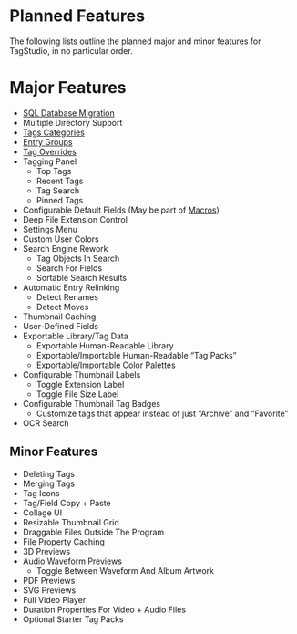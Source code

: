 # Planned Features

The following lists outline the planned major and minor features for TagStudio, in no particular order.

# Major Features

- [SQL Database Migration](/doc/updates/db_migration.md)
- Multiple Directory Support
- [Tags Categories](/doc/library/tag_categories.md)
- [Entry Groups](/doc/library/entry_groups.md)
- [Tag Overrides](/doc/library/tag_overrides.md)
- Tagging Panel
  - Top Tags
  - Recent Tags
  - Tag Search
  - Pinned Tags
- Configurable Default Fields (May be part of [Macros](/doc/utilities/macro.md))
- Deep File Extension Control
- Settings Menu
- Custom User Colors
- Search Engine Rework
  - Tag Objects In Search
  - Search For Fields
  - Sortable Search Results
- Automatic Entry Relinking
  - Detect Renames
  - Detect Moves
- Thumbnail Caching
- User-Defined Fields
- Exportable Library/Tag Data
  - Exportable Human-Readable Library
  - Exportable/Importable Human-Readable “Tag Packs”
  - Exportable/Importable Color Palettes
- Configurable Thumbnail Labels
  - Toggle Extension Label
  - Toggle File Size Label
- Configurable Thumbnail Tag Badges
  - Customize tags that appear instead of just “Archive” and “Favorite”
- OCR Search

## Minor Features

- Deleting Tags
- Merging Tags
- Tag Icons
- Tag/Field Copy + Paste
- Collage UI
- Resizable Thumbnail Grid
- Draggable Files Outside The Program
- File Property Caching
- 3D Previews
- Audio Waveform Previews
  - Toggle Between Waveform And Album Artwork
- PDF Previews
- SVG Previews
- Full Video Player
- Duration Properties For Video + Audio Files
- Optional Starter Tag Packs
